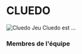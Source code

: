 # CLUEDO
![Cluedo Jeu](https://static.dreamland.be/wcsstore/ColruytB2CCAS/JPG/JPG/646x1000/std.lang.all/09/85/asset-1320985.jpg "google logo")
Cluedo est ...

### Membres de l'équipe

###